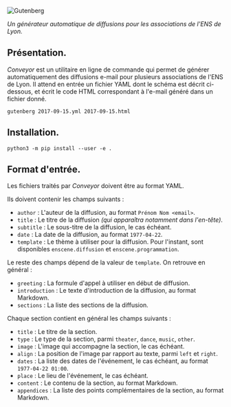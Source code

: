 ![Gutenberg](http://amaia.at/gutenberg.png)

*Un générateur automatique de diffusions pour les associations de l'ENS de Lyon.*


## Présentation.

*Conveyor* est un utilitaire en ligne de commande qui permet de générer automatiquement des diffusions e-mail pour plusieurs associations de l'ENS de Lyon. Il attend en entrée un fichier YAML dont le schéma est décrit ci-dessous, et écrit le code HTML correspondant à l'e-mail généré dans un fichier donné.

```
gutenberg 2017-09-15.yml 2017-09-15.html
```


## Installation.

```
python3 -m pip install --user -e .
```


## Format d'entrée.

Les fichiers traités par *Conveyor* doivent être au format YAML.

Ils doivent contenir les champs suivants :
- `author` : L'auteur de la diffusion, au format `Prénom Nom <email>`.
- `title` : Le titre de la diffusion *(qui apparaîtra notamment dans l'en-tête)*.
- `subtitle` : Le sous-titre de la diffusion, le cas échéant.
- `date` : La date de la diffusion, au format `1977-04-22`.
- `template` : Le thème à utiliser pour la diffusion. Pour l'instant, sont disponibles `enscene.diffusion` et `enscene.programmation`.

Le reste des champs dépend de la valeur de `template`. On retrouve en général :
- `greeting` : La formule d'appel à utiliser en début de diffusion.
- `introduction` : Le texte d'introduction de la diffusion, au format Markdown.
- `sections` : La liste des sections de la diffusion.

Chaque section contient en général les champs suivants :
- `title` : Le titre de la section.
- `type` : Le type de la section, parmi `theater`, `dance`, `music`, `other`.
- `image` : L'image qui accompagne la section, le cas échéant.
- `align` : La position de l'image par rapport au texte, parmi `left` et `right`.
- `dates` : La liste des dates de l'événement, le cas échéant, au format `1977-04-22 01:00`.
- `place` : Le lieu de l'événement, le cas échéant.
- `content` : Le contenu de la section, au format Markdown.
- `appendices` : La liste des points complémentaires de la section, au format Markdown.
